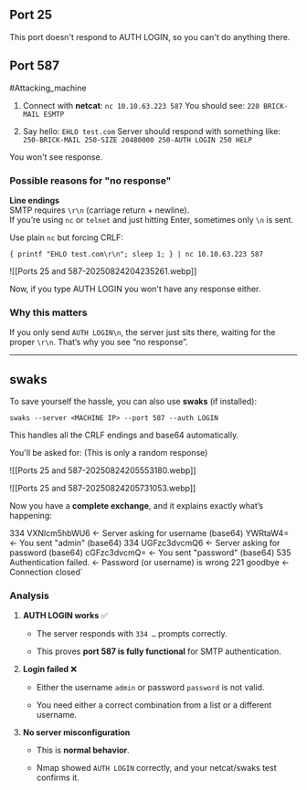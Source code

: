 
## Port 25

This port doesn't respond to AUTH LOGIN, so you can't do anything there.

## Port 587

#Attacking_machine
1. Connect with **netcat**:
    `nc 10.10.63.223 587`
	You should see:
	`220 BRICK-MAIL ESMTP`

2. Say hello:
    `EHLO test.com`
	Server should respond with something like:
	`250-BRICK-MAIL 250-SIZE 20480000 250-AUTH LOGIN 250 HELP`

You won't see response.

### Possible reasons for "no response"

**Line endings**  
    SMTP requires `\r\n` (carriage return + newline).  
    If you’re using `nc` or `telnet` and just hitting Enter, sometimes only `\n` is sent.

Use plain `nc` but forcing CRLF:

```
{ printf "EHLO test.com\r\n"; sleep 1; } | nc 10.10.63.223 587
```

![[Ports 25 and 587-20250824204235261.webp]]

Now, if you type AUTH LOGIN you won't have any response either.

### Why this matters

If you only send `AUTH LOGIN\n`, the server just sits there, waiting for the proper `\r\n`. That’s why you see “no response”.

---

## swaks

To save yourself the hassle, you can also use **swaks** (if installed):

```
swaks --server <MACHINE IP> --port 587 --auth LOGIN
```

This handles all the CRLF endings and base64 automatically.

You'll be asked for:
(This is only a random response)

![[Ports 25 and 587-20250824205553180.webp]]

![[Ports 25 and 587-20250824205731053.webp]]

Now you have a **complete exchange**, and it explains exactly what’s happening:

334 VXNlcm5hbWU6        ← Server asking for username (base64) 
YWRtaW4=               ← You sent "admin" (base64) 
334 UGFzc3dvcmQ6        ← Server asking for password (base64) 
cGFzc3dvcmQ=            ← You sent "password" (base64) 
535 Authentication failed. ← Password (or username) is wrong 
221 goodbye              ← Connection closed`

### Analysis

1. **AUTH LOGIN works** ✅
    
    - The server responds with `334 …` prompts correctly.
        
    - This proves **port 587 is fully functional** for SMTP authentication.
        
2. **Login failed** ❌
    
    - Either the username `admin` or password `password` is not valid.
        
    - You need either a correct combination from a list or a different username.
        
3. **No server misconfiguration**
    
    - This is **normal behavior**.
        
    - Nmap showed `AUTH LOGIN` correctly, and your netcat/swaks test confirms it.

